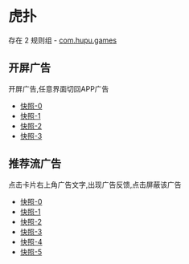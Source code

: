 # 虎扑

存在 2 规则组 - [com.hupu.games](/src/apps/com.hupu.games.ts)

## 开屏广告

开屏广告,任意界面切回APP广告

- [快照-0](https://i.gkd.li/import/import/12509060)
- [快照-1](https://i.gkd.li/import/import/12510962)
- [快照-2](https://i.gkd.li/import/import/12567546)
- [快照-3](https://i.gkd.li/import/import/12567546)

## 推荐流广告

点击卡片右上角广告文字,出现广告反馈,点击屏蔽该广告

- [快照-0](https://i.gkd.li/import/import/12511005)
- [快照-1](https://i.gkd.li/import/13258026)
- [快照-2](https://i.gkd.li/import/13259692)
- [快照-3](https://i.gkd.li/import/import/12511010)
- [快照-4](https://i.gkd.li/import/import/12534848)
- [快照-5](https://i.gkd.li/import/13259699)

